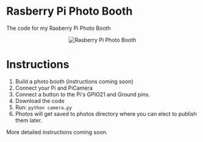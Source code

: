 # Rasberry Pi Photo Booth
The code for my Rasberry Pi Photo Booth

<p align="center"><img alt="Rasberry Pi Photo Booth" src="https://github.com/jibbius/rasberry_pi_photo_booth/blob/master/promo_image.jpg?raw=true" /></p>

# Instructions
1. Build a photo booth (instructions coming soon)
2. Connect your Pi and PiCamera
3. Connect a button to the Pi's GPIO21 and Ground pins.
4. Download the code
5. Run:
`python camera.py`
5. Photos will get saved to photos directory where you can elect to publish them later.

More detailed instructions coming soon.

